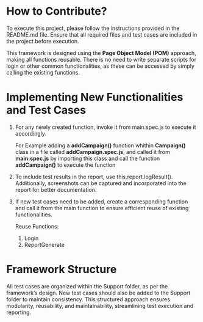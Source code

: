 # How to Contribute?
To execute this project, please follow the instructions provided in the README.md file. Ensure that all required files and test cases are included in the project before execution.

This framework is designed using the **Page Object Model (POM)** approach, making all functions reusable. There is no need to write separate scripts for login or other common functionalities, as these can be accessed by simply calling the existing functions.

# Implementing New Functionalities and Test Cases
  1. For any newly created function, invoke it from main.spec.js to execute it accordingly.

      For Example adding a **addCampaign()** function whithin **Campaign()** class in a file called 
      **addCampaign.spec.js**, and called it from **main.spec.js** by importing this class and call the 
      function **addCampaign()** to execute the function

  3. To include test results in the report, use this.report.logResult(). Additionally, screenshots can be captured and incorporated into the report for better documentation.

  4. If new test cases need to be added, create a corresponding function and call it from the main function to ensure efficient reuse of existing functionalities.

      Reuse Functions:
       1. Login
       2. ReportGenerate 

# Framework Structure
  All test cases are organized within the Support folder, as per the framework’s design.
  New test cases should also be added to the Support folder to maintain consistency.
  This structured approach ensures modularity, reusability, and maintainability, streamlining test execution 
  and reporting.
